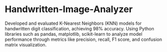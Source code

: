 # Handwritten-Image-Analyzer
Developed and evaluated K-Nearest Neighbors (KNN) models for handwritten digit classification, achieving 98% accuracy. Using Python libraries such as pandas, matplotlib, scikit-learn to analyze model performance through metrics like precision, recall, F1 score, and confusion matrix visualization.
